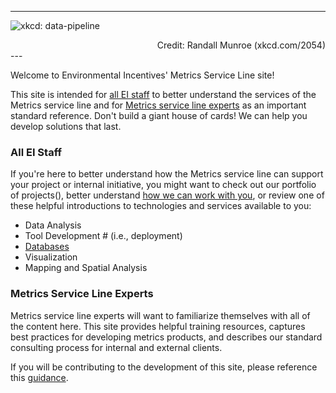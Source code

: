 

---

![xkcd: data-pipeline]( https://imgs.xkcd.com/comics/data_pipeline.png)

<div style = "text-align: right">  Credit: Randall Munroe (xkcd.com/2054) </div>
---

Welcome to Environmental Incentives' Metrics Service Line site! 

This site is intended for [all EI staff](#all-ei-staff) to better understand the services of the Metrics service line and for [Metrics service line experts](#metrics-service-line-experts) as an important standard reference. Don't build a giant house of cards! We can help you develop solutions that last.

### All EI Staff

If you're here to better understand how the Metrics service line can support your project or internal initiative, you might want to check out our portfolio of projects(), better understand [how we can work with you](metrics-services/how-we-work.md), or review one of these helpful introductions to technologies and services available to you:

* Data Analysis
* Tool Development  # (i.e., deployment)
* [Databases](data-management/database-overview.md)
* Visualization
* Mapping and Spatial Analysis

### Metrics Service Line Experts

Metrics service line experts will want to familiarize themselves with all of the content here. This site provides helpful training resources, captures best practices for developing metrics products, and describes our standard consulting process for internal and external clients. 

If you will be contributing to the development of this site, please reference this [guidance](development-guidance.md).